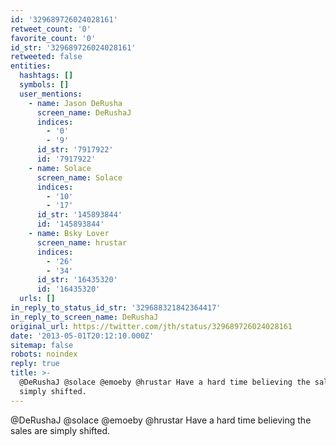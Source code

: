 ```yaml
---
id: '329689726024028161'
retweet_count: '0'
favorite_count: '0'
id_str: '329689726024028161'
retweeted: false
entities:
  hashtags: []
  symbols: []
  user_mentions:
    - name: Jason DeRusha
      screen_name: DeRushaJ
      indices:
        - '0'
        - '9'
      id_str: '7917922'
      id: '7917922'
    - name: Solace
      screen_name: Solace
      indices:
        - '10'
        - '17'
      id_str: '145893844'
      id: '145893844'
    - name: Bsky Lover
      screen_name: hrustar
      indices:
        - '26'
        - '34'
      id_str: '16435320'
      id: '16435320'
  urls: []
in_reply_to_status_id_str: '329688321842364417'
in_reply_to_screen_name: DeRushaJ
original_url: https://twitter.com/jth/status/329689726024028161
date: '2013-05-01T20:12:10.000Z'
sitemap: false
robots: noindex
reply: true
title: >-
  @DeRushaJ @solace @emoeby @hrustar Have a hard time believing the sales are
  simply shifted.
---
```


@DeRushaJ @solace @emoeby @hrustar Have a hard time believing the sales are simply shifted.